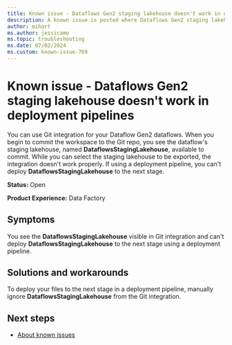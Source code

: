 ```yaml
---
title: Known issue - Dataflows Gen2 staging lakehouse doesn't work in deployment pipelines
description: A known issue is posted where Dataflows Gen2 staging lakehouse doesn't work in deployment pipelines
author: mihart
ms.author: jessicamo
ms.topic: troubleshooting  
ms.date: 07/02/2024
ms.custom: known-issue-769
---
```


# Known issue - Dataflows Gen2 staging lakehouse doesn't work in deployment pipelines

You can use Git integration for your Dataflow Gen2 dataflows. When you begin to commit the workspace to the Git repo, you see the dataflow's staging lakehouse, named **DataflowsStagingLakehouse**, available to commit. While you can select the staging lakehouse to be exported, the integration doesn't work properly. If using a deployment pipeline, you can't deploy **DataflowsStagingLakehouse** to the next stage.

**Status:** Open

**Product Experience:** Data Factory

## Symptoms

You see the **DataflowsStagingLakehouse** visible in Git integration and can't deploy **DataflowsStagingLakehouse** to the next stage using a deployment pipeline.

## Solutions and workarounds

To deploy your files to the next stage in a deployment pipeline, manually ignore **DataflowsStagingLakehouse** from the Git integration.

## Next steps

- [About known issues](https://support.fabric.microsoft.com/known-issues)
